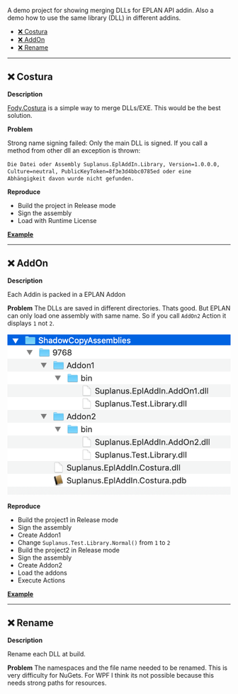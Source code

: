 A demo project for showing merging DLLs for EPLAN API addin.
Also a demo how to use the same library (DLL) in different addins.

- [❌ Costura](#%e2%9d%8c-costura)
- [❌ AddOn](#%e2%9d%8c-addon)
- [❌ Rename](#%e2%9d%8c-rename)

---

## ❌ Costura

**Description**

[Fody.Costura](https://github.com/Fody/Costura) is a simple way to merge DLLs/EXE. This would be the best solution.

**Problem**

Strong name signing failed: 
Only the main DLL is signed. If you call a method from other dll an exception is thrown:
```
Die Datei oder Assembly Suplanus.EplAddIn.Library, Version=1.0.0.0, Culture=neutral, PublicKeyToken=8f3e3d4bbc0785ed oder eine Abhängigkeit davon wurde nicht gefunden.
```

**Reproduce**

- Build the project in Release mode
- Sign the assembly
- Load with Runtime License

[**Example**](https://github.com/Suplanus/Suplanus.Eplan.MergeExample/tree/master/Examples/Costura)

---

## ❌ AddOn

**Description**

Each Addin is packed in a EPLAN Addon

**Problem**
The DLLs are saved in different directories. Thats good. But EPLAN can only load one assembly with same name. So if you call `AddOn2` Action it displays `1` not `2`.

![](Images/2019-08-21-15-49-07.png)

**Reproduce**

- Build the project1 in Release mode
- Sign the assembly
- Create Addon1
- Change `Suplanus.Test.Library.Normal()` from `1` to `2`
- Build the project2 in Release mode
- Sign the assembly
- Create Addon2
- Load the addons
- Execute Actions

[**Example**](https://github.com/Suplanus/Suplanus.Eplan.MergeExample/tree/master/Examples/AddOn)

---

## ❌ Rename

**Description**

Rename each DLL at build.

**Problem**
The namespaces and the file name needed to be renamed. This is very difficulty for NuGets. For WPF I think its not possible because this needs strong paths for resources.